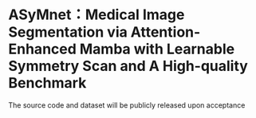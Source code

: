 # ASyMnet：Medical Image Segmentation via Attention-Enhanced Mamba with Learnable Symmetry Scan and A High-quality Benchmark

The source code and dataset will be publicly released upon acceptance
